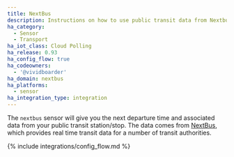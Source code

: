 ```yaml
---
title: NextBus
description: Instructions on how to use public transit data from Nextbus in Home Assistant.
ha_category:
  - Sensor
  - Transport
ha_iot_class: Cloud Polling
ha_release: 0.93
ha_config_flow: true
ha_codeowners:
  - '@vividboarder'
ha_domain: nextbus
ha_platforms:
  - sensor
ha_integration_type: integration
---
```


The `nextbus` sensor will give you the next departure time and associated data from your public transit station/stop. The data comes from [NextBus](https://www.nextbus.com), which provides real time transit data for a number of transit authorities.

{% include integrations/config_flow.md %}
